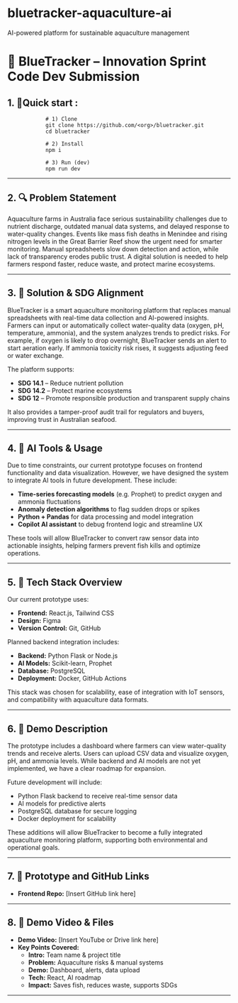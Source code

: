 # bluetracker-aquaculture-ai
AI-powered platform for sustainable aquaculture management

# 🧠 BlueTracker – Innovation Sprint Code Dev Submission

## 1. 👥Quick start : 

                # 1) Clone
                git clone https://github.com/<org>/bluetracker.git
                cd bluetracker
                
                # 2) Install
                npm i
                
                # 3) Run (dev)
                npm run dev


---

## 2. 🔍 Problem Statement

Aquaculture farms in Australia face serious sustainability challenges due to nutrient discharge, outdated manual data systems, and delayed response to water-quality changes. Events like mass fish deaths in Menindee and rising nitrogen levels in the Great Barrier Reef show the urgent need for smarter monitoring. Manual spreadsheets slow down detection and action, while lack of transparency erodes public trust. A digital solution is needed to help farmers respond faster, reduce waste, and protect marine ecosystems.

---

## 3. 🌱 Solution & SDG Alignment

BlueTracker is a smart aquaculture monitoring platform that replaces manual spreadsheets with real-time data collection and AI-powered insights. Farmers can input or automatically collect water-quality data (oxygen, pH, temperature, ammonia), and the system analyzes trends to predict risks. For example, if oxygen is likely to drop overnight, BlueTracker sends an alert to start aeration early. If ammonia toxicity risk rises, it suggests adjusting feed or water exchange.

The platform supports:
- **SDG 14.1** – Reduce nutrient pollution  
- **SDG 14.2** – Protect marine ecosystems  
- **SDG 12** – Promote responsible production and transparent supply chains

It also provides a tamper-proof audit trail for regulators and buyers, improving trust in Australian seafood.

---

## 4. 🤖 AI Tools & Usage

Due to time constraints, our current prototype focuses on frontend functionality and data visualization. However, we have designed the system to integrate AI tools in future development. These include:

- **Time-series forecasting models** (e.g. Prophet) to predict oxygen and ammonia fluctuations  
- **Anomaly detection algorithms** to flag sudden drops or spikes  
- **Python + Pandas** for data processing and model integration  
- **Copilot AI assistant** to debug frontend logic and streamline UX

These tools will allow BlueTracker to convert raw sensor data into actionable insights, helping farmers prevent fish kills and optimize operations.

---

## 5. 🧰 Tech Stack Overview

Our current prototype uses:
- **Frontend:** React.js, Tailwind CSS  
- **Design:** Figma  
- **Version Control:** Git, GitHub

Planned backend integration includes:
- **Backend:** Python Flask or Node.js  
- **AI Models:** Scikit-learn, Prophet  
- **Database:** PostgreSQL  
- **Deployment:** Docker, GitHub Actions

This stack was chosen for scalability, ease of integration with IoT sensors, and compatibility with aquaculture data formats.

---

## 6. 🧪 Demo Description

The prototype includes a dashboard where farmers can view water-quality trends and receive alerts. Users can upload CSV data and visualize oxygen, pH, and ammonia levels. While backend and AI models are not yet implemented, we have a clear roadmap for expansion.

Future development will include:
- Python Flask backend to receive real-time sensor data  
- AI models for predictive alerts  
- PostgreSQL database for secure logging  
- Docker deployment for scalability

These additions will allow BlueTracker to become a fully integrated aquaculture monitoring platform, supporting both environmental and operational goals.

---

## 7. 🔗 Prototype and GitHub Links

- **Frontend Repo:** [Insert GitHub link here]  


---

## 8. 🎥 Demo Video & Files

- **Demo Video:** [Insert YouTube or Drive link here]  
- **Key Points Covered:**
  - **Intro:** Team name & project title  
  - **Problem:** Aquaculture risks & manual systems  
  - **Demo:** Dashboard, alerts, data upload  
  - **Tech:** React, AI roadmap  
  - **Impact:** Saves fish, reduces waste, supports SDGs

---




